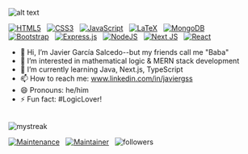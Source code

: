 ![alt text](https://github.com/JavierGSS/JavierGSS/blob/main/docs/JGS.png?raw=true)


[![HTML5](https://img.shields.io/badge/html5-%23E34F26.svg?style=for-the-badge&logo=html5&logoColor=white)](https://dev.w3.org/html5/spec-LC/) &nbsp; [![CSS3](https://img.shields.io/badge/css3-%231572B6.svg?style=for-the-badge&logo=css3&logoColor=white)](https://www.w3.org/TR/CSS/#css) &nbsp; [![JavaScript](https://img.shields.io/badge/javascript-%23323330.svg?style=for-the-badge&logo=javascript&logoColor=%23F7DF1E)](https://ecma-international.org/publications-and-standards/standards/ecma-262/) &nbsp; [![LaTeX](https://img.shields.io/badge/latex-%23008080.svg?style=for-the-badge&logo=latex&logoColor=white)](https://www.latex-project.org//) &nbsp; [![MongoDB](https://img.shields.io/badge/MongoDB-%234ea94b.svg?style=for-the-badge&logo=mongodb&logoColor=white)](https://www.mongodb.com) &nbsp; <br/> [![Bootstrap](https://img.shields.io/badge/bootstrap-%238511FA.svg?style=for-the-badge&logo=bootstrap&logoColor=white)](https://getbootstrap.com) &nbsp; [![Express.js](https://img.shields.io/badge/express.js-%23404d59.svg?style=for-the-badge&logo=express&logoColor=%2361DAFB)](https://expressjs.com) &nbsp; [![NodeJS](https://img.shields.io/badge/node.js-6DA55F?style=for-the-badge&logo=node.js&logoColor=white)](https://nodejs.org/en) &nbsp; [![Next JS](https://img.shields.io/badge/Next-black?style=for-the-badge&logo=next.js&logoColor=white)](https://nextjs.org) &nbsp; [![React](https://img.shields.io/badge/react-%2320232a.svg?style=for-the-badge&logo=react&logoColor=%2361DAFB)](https://react.dev)
<br/>

- 👋 Hi, I’m Javier García Salcedo--but my friends call me "Baba"
- 👀 I’m interested in mathematical logic & MERN stack development
- 🌱 I’m currently learning Java, Next.js, TypeScript
- 📫 How to reach me: www.linkedin.com/in/javiergss
- 😄 Pronouns: he/him
- ⚡ Fun fact: #LogicLover!
<br/>

<img src="https://github-readme-streak-stats.herokuapp.com/?user=JavierGSS&theme=tokyonight" alt="mystreak"/>

[![Maintenance](https://img.shields.io/badge/Maintained%3F-yes-green.svg)](https://GitHub.com/JavierGSS) &nbsp; [![Maintainer](https://img.shields.io/badge/Maintainer-JavierGSS-blue)](https://www.linkedin.com/in/javiergss) &nbsp; <img alt="followers" src="https://img.shields.io/github/followers/JavierGSS?label=Followers&style=social">

<!---
JavierGSS/JavierGSS is a ✨ special ✨ repository because its `README.md` (this file) appears on your GitHub profile.
You can click the Preview link to take a look at your changes.
--->
